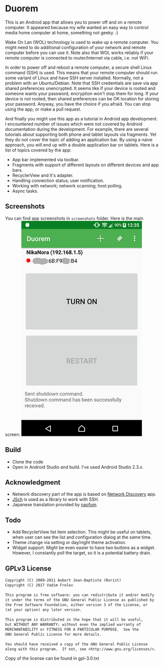 Duorem
======

This is an Android app that allows you to power off and on a remote computer. It appeared because my wife wanted an easy way to control media home computer at home, something not geeky. :)

Wake On Lan (WOL) technology is used to wake up a remote computer. You might need to do additional configuration of your network and remote computer before you can use it. Note also that WOL works reliably if your remote computer is connected to router/Internet via cable, i.e. not WiFi.

In order to power off and reboot a remote computer, a secure shell Linux command (SSH) is used. This means that your remote computer should run some variant of Linux and have SSH server installed. Normally, not a problem with an Ubuntu/Debian. Note that SSH credentials are save via app shared preferences unencrypted. It seems like if your device is rooted and someone wants your password, encryption won't stop them for long. If your device is not rooted, then shared preferences can be OK location for storing your password. Anyway, you have the choice if you afraid. You can stop using the app, or make a pull request.

And finally you might use this app as a tutorial in Android app development. I encountered number of issues which were not covered by Android documentation during the development. For example, there are several tutorials about supporting both phone and tablet layouts via fragments. Yet they do not cover the topic of adding an application bar. By using a naive approach, you will end up with a double application bar on tablets. Here is a list of topics covered by the app:
- App bar implemented via toolbar.
- Fragments with support of different layouts on different devices and app bars.
- RecyclerView and it's adapter.
- Handling connection status; user notification.
- Working with network; network scanning; host polling.
- Async tasks.

Screenshots
-----------

You can find app screenshots in `screenshots` folder. Here is the main screen:
![Main screen](screenshots/main_screen_web.png "Main screen")

Build
-----

- Clone the code
- Open in Android Studio and build. I've used Android Studio 2.3.x.

Acknowledgment
--------------

- Network discovery part of the app is based on [Network Discovery](https://github.com/rorist/android-network-discovery) app.
- [JSch](http://www.jcraft.com/jsch/) is used as a library to work with SSH.
- Japanese translation provided by [naofum](https://github.com/naofum).

Todo
----

- Add RecyclerView list item selection. This might be useful on tablets, when user can see the list and configuration dialog at the same time.
- Theme change via setting or day/night theme activation.
- Widget support. Might be even easier to have two buttons as a widget. However, I constantly poll the target, so it is a potential battery drain.

GPLv3 License
-------

    Copyright (C) 2009-2011 Aubort Jean-Baptiste (Rorist)
    Copyright (C) 2017 Vadim Frolov

    This program is free software: you can redistribute it and/or modify
    it under the terms of the GNU General Public License as published by
    the Free Software Foundation, either version 3 of the License, or
    (at your option) any later version.

    This program is distributed in the hope that it will be useful,
    but WITHOUT ANY WARRANTY; without even the implied warranty of
    MERCHANTABILITY or FITNESS FOR A PARTICULAR PURPOSE.  See the
    GNU General Public License for more details.

    You should have received a copy of the GNU General Public License
    along with this program.  If not, see <http://www.gnu.org/licenses/>.

Copy of the license can be found in gpl-3.0.txt

